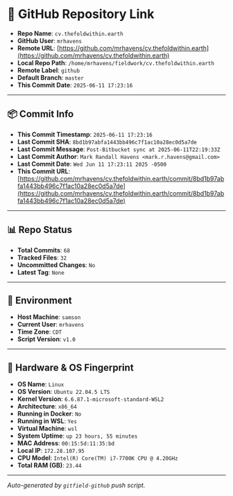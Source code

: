 # 🔗 GitHub Repository Link

- **Repo Name**: `cv.thefoldwithin.earth`
- **GitHub User**: `mrhavens`
- **Remote URL**: [https://github.com/mrhavens/cv.thefoldwithin.earth](https://github.com/mrhavens/cv.thefoldwithin.earth)
- **Local Repo Path**: `/home/mrhavens/fieldwork/cv.thefoldwithin.earth`
- **Remote Label**: `github`
- **Default Branch**: `master`
- **This Commit Date**: `2025-06-11 17:23:16`

---

## 📦 Commit Info

- **This Commit Timestamp**: `2025-06-11 17:23:16`
- **Last Commit SHA**: `8bd1b97abfa1443bb496c7f1ac10a28ec0d5a7de`
- **Last Commit Message**: `Post-Bitbucket sync at 2025-06-11T22:19:33Z`
- **Last Commit Author**: `Mark Randall Havens <mark.r.havens@gmail.com>`
- **Last Commit Date**: `Wed Jun 11 17:23:11 2025 -0500`
- **This Commit URL**: [https://github.com/mrhavens/cv.thefoldwithin.earth/commit/8bd1b97abfa1443bb496c7f1ac10a28ec0d5a7de](https://github.com/mrhavens/cv.thefoldwithin.earth/commit/8bd1b97abfa1443bb496c7f1ac10a28ec0d5a7de)

---

## 📊 Repo Status

- **Total Commits**: `68`
- **Tracked Files**: `32`
- **Uncommitted Changes**: `No`
- **Latest Tag**: `None`

---

## 🧭 Environment

- **Host Machine**: `samson`
- **Current User**: `mrhavens`
- **Time Zone**: `CDT`
- **Script Version**: `v1.0`

---

## 🧬 Hardware & OS Fingerprint

- **OS Name**: `Linux`
- **OS Version**: `Ubuntu 22.04.5 LTS`
- **Kernel Version**: `6.6.87.1-microsoft-standard-WSL2`
- **Architecture**: `x86_64`
- **Running in Docker**: `No`
- **Running in WSL**: `Yes`
- **Virtual Machine**: `wsl`
- **System Uptime**: `up 23 hours, 55 minutes`
- **MAC Address**: `00:15:5d:11:35:bd`
- **Local IP**: `172.28.107.95`
- **CPU Model**: `Intel(R) Core(TM) i7-7700K CPU @ 4.20GHz`
- **Total RAM (GB)**: `23.44`

---

_Auto-generated by `gitfield-github` push script._
